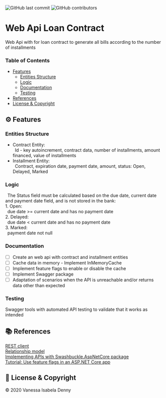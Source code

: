 ![GitHub last commit](https://img.shields.io/github/last-commit/vanessaidenny/webapi-loan-contract?color=blueviolet&style=plastic)
![GitHub contributors](https://img.shields.io/github/contributors/vanessaidenny/webapi-loan-contract?color=brightgreen&style=plastic)
 
# Web Api Loan Contract

Web Api with for loan contract to generate all bills according to the number of installments

### Table of Contents

- [Features](#features)
  - [Entities Structure](#structure)
  - [Logic](#logic)
  - [Documentation](#documentation)
  - [Testing](#testing)
- [References](#references)
- [License & Copyright](#license)

<a name="features"></a>
## ⚙️ Features

<a name="structure"></a>
### Entities Structure

*  Contract Entity:  
&ensp;Id - key autoincrement, contract data, number of installments, amount financed, value of installments  
*  Installment Entity:  
&ensp;Contract, expiration date, payment date, amount, status: Open, Delayed, Marked

### Logic
  
&ensp;The Status field must be calculated based on the due date, current date and payment date field, and is not stored in the bank:  
    1. Open:  
&ensp;due date >= current date and has no payment date  
    2. Delayed:  
&ensp;due date < current date and has no payment date  
    3. Marked:  
&ensp;payment date not null  

<a name="documentation"></a>
### Documentation

- [ ] Create an web api with contract and installment entities
- [ ] Cache data in memory - Implement InMemoryCache
- [ ] Implement feature flags to enable or disable the cache
- [ ] Implement Swagger package
- [ ] Adaptation of scenarios when the API is unreachable and/or returns data other than expected

<a name="testing"></a>
### Testing

Swagger tools with automated API testing to validate that it works as intended

<a name="references"></a>
## 📚 References

[REST client](https://docs.microsoft.com/en-us/dotnet/csharp/tutorials/console-webapiclient#processing-the-json-result)  
[Relationship model](https://www.youtube.com/watch?app=desktop&v=but7jqjopKM)  
[Implementing APIs with Swashbuckle.AspNetCore package](https://renatogroffe.medium.com/asp-net-core-swagger-documentando-apis-com-o-package-swashbuckle-aspnetcore-5eef480ba1c0)  
[Tutorial: Use feature flags in an ASP.NET Core app](https://docs.microsoft.com/en-us/azure/azure-app-configuration/use-feature-flags-dotnet-core)

<a name="license"></a>
## 📌 License & Copyright

&copy; 2020 Vanessa Isabela Denny